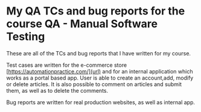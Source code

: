 # My QA TCs and bug reports for the course QA - Manual Software Testing

These are all of the TCs and bug reports that I have written for my course.

Test cases are written for the e-commerce store
[https://automationpractice.com/](url) and for an internal application
which works as a portal based app. User is able to
create an account,add, modify or delete articles.
It is also possible to comment on articles and submit them,
as well as to delete the comments.

Bug reports are written for real production websites,
as well as internal app. 
